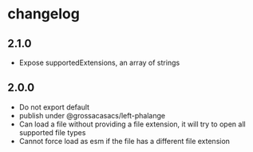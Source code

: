 # changelog

## 2.1.0

 * Expose supportedExtensions, an array of strings

## 2.0.0

 * Do not export default
 * publish under @grossacasacs/left-phalange
 * Can load a file without providing a file extension, it will try to open all supported file types
 * Cannot force load as esm if the file has a different file extension